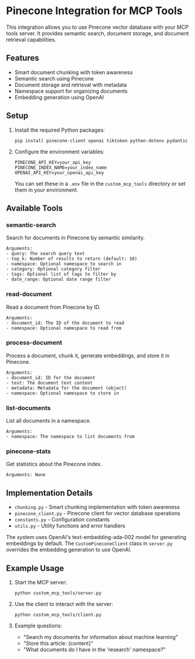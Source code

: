 # Pinecone Integration for MCP Tools

This integration allows you to use Pinecone vector database with your MCP tools server. It provides semantic search, document storage, and document retrieval capabilities.

## Features

- Smart document chunking with token awareness
- Semantic search using Pinecone
- Document storage and retrieval with metadata
- Namespace support for organizing documents
- Embedding generation using OpenAI

## Setup

1. Install the required Python packages:
   ```
   pip install pinecone-client openai tiktoken python-dotenv pydantic
   ```

2. Configure the environment variables:
   ```
   PINECONE_API_KEY=your_api_key
   PINECONE_INDEX_NAME=your_index_name
   OPENAI_API_KEY=your_openai_api_key
   ```

   You can set these in a `.env` file in the `custom_mcp_tools` directory or set them in your environment.

## Available Tools

### semantic-search
Search for documents in Pinecone by semantic similarity.
```
Arguments:
- query: The search query text
- top_k: Number of results to return (default: 10)
- namespace: Optional namespace to search in
- category: Optional category filter
- tags: Optional list of tags to filter by
- date_range: Optional date range filter
```

### read-document
Read a document from Pinecone by ID.
```
Arguments:
- document_id: The ID of the document to read
- namespace: Optional namespace to read from
```

### process-document
Process a document, chunk it, generate embeddings, and store it in Pinecone.
```
Arguments:
- document_id: ID for the document
- text: The document text content
- metadata: Metadata for the document (object)
- namespace: Optional namespace to store in
```

### list-documents
List all documents in a namespace.
```
Arguments:
- namespace: The namespace to list documents from
```

### pinecone-stats
Get statistics about the Pinecone index.
```
Arguments: None
```

## Implementation Details

- `chunking.py` - Smart chunking implementation with token awareness
- `pinecone_client.py` - Pinecone client for vector database operations
- `constants.py` - Configuration constants
- `utils.py` - Utility functions and error handlers

The system uses OpenAI's text-embedding-ada-002 model for generating embeddings by default. The `CustomPineconeClient` class in `server.py` overrides the embedding generation to use OpenAI.

## Example Usage

1. Start the MCP server:
   ```
   python custom_mcp_tools/server.py
   ```

2. Use the client to interact with the server:
   ```
   python custom_mcp_tools/client.py
   ```

3. Example questions:
   - "Search my documents for information about machine learning"
   - "Store this article: {content}"
   - "What documents do I have in the 'research' namespace?" 